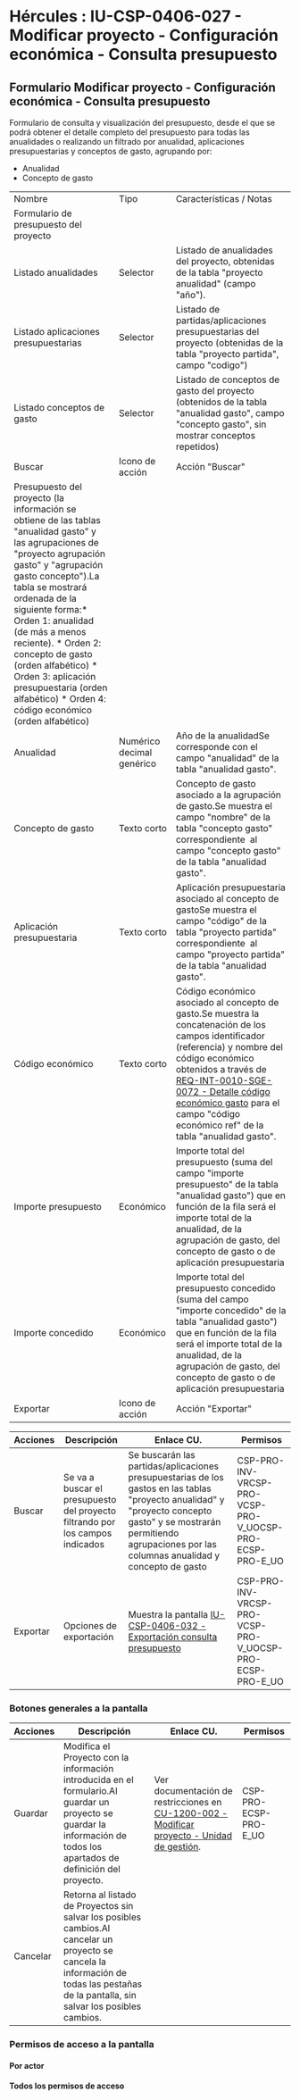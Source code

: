 # Hércules : IU\-CSP\-0406\-027 \- Modificar proyecto \- Configuración económica \- Consulta presupuesto



## Formulario Modificar proyecto \- Configuración económica \- Consulta presupuesto

Formulario de consulta y visualización del presupuesto, desde el que se podrá obtener el detalle completo del presupuesto para todas las anualidades o realizando un filtrado por anualidad, aplicaciones presupuestarias y conceptos de gasto, agrupando por:

* Anualidad
* Concepto de gasto



|  | | |
| --- | --- | --- |
| Nombre | Tipo | Características / Notas |
| Formulario de presupuesto del proyecto | | |
| Listado anualidades | Selector | Listado de anualidades del proyecto, obtenidas de la tabla "proyecto anualidad" (campo "año"). |
| Listado aplicaciones presupuestarias | Selector | Listado de partidas/aplicaciones presupuestarias del proyecto (obtenidas de la tabla "proyecto partida", campo "codigo") |
| Listado conceptos de gasto | Selector | Listado de conceptos de gasto del proyecto (obtenidos de la tabla "anualidad gasto", campo "concepto gasto", sin mostrar conceptos repetidos) |
| Buscar | Icono de acción | Acción "Buscar" |
| Presupuesto del proyecto (la información se obtiene de las tablas "anualidad gasto" y las agrupaciones de "proyecto agrupación gasto" y "agrupación gasto concepto").La tabla se mostrará ordenada de la siguiente forma:* Orden 1: anualidad (de más a menos reciente). * Orden 2: concepto de gasto (orden alfabético) * Orden 3: aplicación presupuestaria (orden alfabético) * Orden 4: código económico (orden alfabético) | | |
| Anualidad | Numérico decimal genérico | Año de la anualidadSe corresponde con el campo "anualidad" de la tabla "anualidad gasto". |
| Concepto de gasto | Texto corto | Concepto de gasto asociado a la agrupación de gasto.Se muestra el campo "nombre" de la tabla "concepto gasto" correspondiente  al campo "concepto gasto" de la tabla "anualidad gasto". |
| Aplicación presupuestaria | Texto corto | Aplicación presupuestaria asociado al concepto de gastoSe muestra el campo "código" de la tabla "proyecto partida" correspondiente  al campo "proyecto partida" de la tabla "anualidad gasto". |
| Código económico | Texto corto | Código económico asociado al concepto de gasto.Se muestra la concatenación de los campos identificador (referencia) y nombre del código económico obtenidos a través de [REQ\-INT\-0010\-SGE\-0072 \- Detalle código económico gasto](/hercules/sgi-sistema-de-gestion-de-investigacion/requisitos-y-analisis-funcional/analisis-funcional-sgi-hercules/gen-aspectos-generales/int-requisitos-de-integracion/req-int-0010-sge-integracion-con-sistema-de-gestion-economica/req-int-0010-sge-0072-detalle-codigo-economico-gasto.md "/hercules/sgi-sistema-de-gestion-de-investigacion/requisitos-y-analisis-funcional/analisis-funcional-sgi-hercules/gen-aspectos-generales/int-requisitos-de-integracion/req-int-0010-sge-integracion-con-sistema-de-gestion-economica/req-int-0010-sge-0072-detalle-codigo-economico-gasto.md") para el campo "código económico ref" de la tabla "anualidad gasto". |
| Importe presupuesto | Económico | Importe total del presupuesto (suma del campo "importe presupuesto" de la tabla "anualidad gasto") que en función de la fila será el importe total de la anualidad, de la agrupación de gasto, del concepto de gasto o de aplicación presupuestaria |
| Importe concedido | Económico | Importe total del presupuesto concedido (suma del campo "importe concedido" de la tabla "anualidad gasto") que en función de la fila será el importe total de la anualidad, de la agrupación de gasto, del concepto de gasto o de aplicación presupuestaria |
| Exportar | Icono de acción | Acción "Exportar" |



| Acciones | Descripción | Enlace CU. | Permisos |
| --- | --- | --- | --- |
| Buscar | Se va a buscar el presupuesto del proyecto filtrando por los campos indicados | Se buscarán las partidas/aplicaciones presupuestarias de los gastos en las tablas "proyecto anualidad" y  "proyecto concepto gasto" y se mostrarán permitiendo agrupaciones por las columnas anualidad y concepto de gasto | CSP\-PRO\-INV\-VRCSP\-PRO\-VCSP\-PRO\-V\_UOCSP\-PRO\-ECSP\-PRO\-E\_UO |
| Exportar | Opciones de exportación | Muestra la pantalla [IU\-CSP\-0406\-032 \- Exportación consulta presupuesto](/hercules/sgi-sistema-de-gestion-de-investigacion/requisitos-y-analisis-funcional/analisis-funcional-sgi-hercules/csp-modulo-de-convocatorias-ayudas-solicitudes-proyectos-y-contratos-y-grupos-de-investigacion/csp-interfaz-de-usuario/iu-csp-0400-gestion-de-proyectos/iu-csp-0406-modificar-proyecto/iu-csp-0406-020-modificar-proyecto-configuracion-economica/iu-csp-0406-032-exportacion-consulta-presupuesto.md "/hercules/sgi-sistema-de-gestion-de-investigacion/requisitos-y-analisis-funcional/analisis-funcional-sgi-hercules/csp-modulo-de-convocatorias-ayudas-solicitudes-proyectos-y-contratos-y-grupos-de-investigacion/csp-interfaz-de-usuario/iu-csp-0400-gestion-de-proyectos/iu-csp-0406-modificar-proyecto/iu-csp-0406-020-modificar-proyecto-configuracion-economica/iu-csp-0406-032-exportacion-consulta-presupuesto.md") | CSP\-PRO\-INV\-VRCSP\-PRO\-VCSP\-PRO\-V\_UOCSP\-PRO\-ECSP\-PRO\-E\_UO |

### Botones generales a la pantalla



| Acciones | Descripción | Enlace CU. | Permisos |
| --- | --- | --- | --- |
| Guardar | Modifica el Proyecto con la información introducida en el formulario.Al guardar un proyecto se guardar la información de todos los apartados de definición del proyecto. | Ver documentación de restricciones en [CU\-1200\-002 \- Modificar proyecto \- Unidad de gestión](https://confluence.um.es/confluence/pages/viewpage.action?pageId=100764578 "https://confluence.um.es/confluence/pages/viewpage.action?pageId=100764578"). | CSP\-PRO\-ECSP\-PRO\-E\_UO |
| Cancelar | Retorna al listado de Proyectos sin salvar los posibles cambios.Al cancelar un proyecto se cancela la información de todas las pestañas de la pantalla, sin salvar los posibles cambios. |  |  |

### Permisos de acceso a la pantalla

#### Por actor

#### Todos los permisos de acceso




